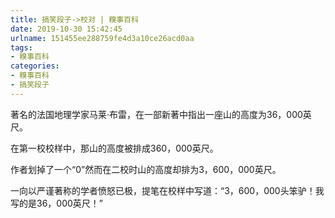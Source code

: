 ```yaml
---
title: 搞笑段子->校对 | 糗事百科
date: 2019-10-30 15:42:45
urlname: 151455ee288759fe4d3a10ce26acd0aa
tags: 
- 糗事百科
categories:
- 糗事百科
- 搞笑段子
---
```

著名的法国地理学家马莱·布雷，在一部新著中指出一座山的高度为36，000英尺。

在第一校校样中，那山的高度被排成360，000英尺。

作者划掉了一个“0”然而在二校时山的高度却排为3，600，000英尺。

一向以严谨著称的学者愤怒已极，提笔在校样中写道：“3，600，000头笨驴！我写的是36，000英尺！”


